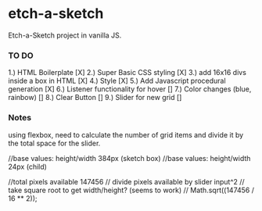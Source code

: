 # etch-a-sketch
Etch-a-Sketch project in vanilla JS.

### TO DO ###
1.) HTML Boilerplate                      [X]
2.) Super Basic CSS styling               [X]
3.) add 16x16 divs inside a box in HTML   [X]
4.) Style                                 [X]
5.) Add Javascript procedural generation  [X]
6.) Listener functionality for hover      []
7.) Color changes (blue, rainbow)         []
8.) Clear Button                          []
9.) Slider for new grid                   []


### Notes ###
using flexbox, need to calculate the number of grid items and divide it by the total space for the slider.


//base values: height/width 384px (sketch box)
//base values: height/width 24px (child)

//total pixels available 147456 
// divide pixels available by slider input^2
// take square root to get width/height? (seems to work)
// Math.sqrt((147456 / 16 ** 2));